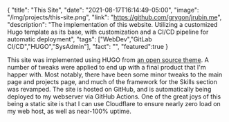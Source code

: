{
  "title": "This Site",
  "date": "2021-08-17T16:14:49-05:00",
  "image": "/img/projects/this-site.png",
  "link": "https://github.com/grygon/jrubin.me",
  "description": "The implementation of this website. Utilizing a customized Hugo template as its base, with customization and a CI/CD pipeline for automatic deployment",
  "tags": ["WebDev","GitLab CI/CD","HUGO","SysAdmin"],
  "fact": "",
  "featured":true
}

This site was implemented using HUGO from [an open source theme](https://github.com/eddiewebb/hugo-resume).
A number of tweaks were applied to end up with a final product that I'm happer with. Most notably, there have been some minor tweaks to the main page and projects page, and much of the framework for the Skills section was revamped.
The site is hosted on GitHub, and is automatically being deployed to my webserver via GitHub Actions.
One of the great joys of this being a static site is that I can use Cloudflare to ensure nearly zero load on my web host, as well as near-100% uptime.
